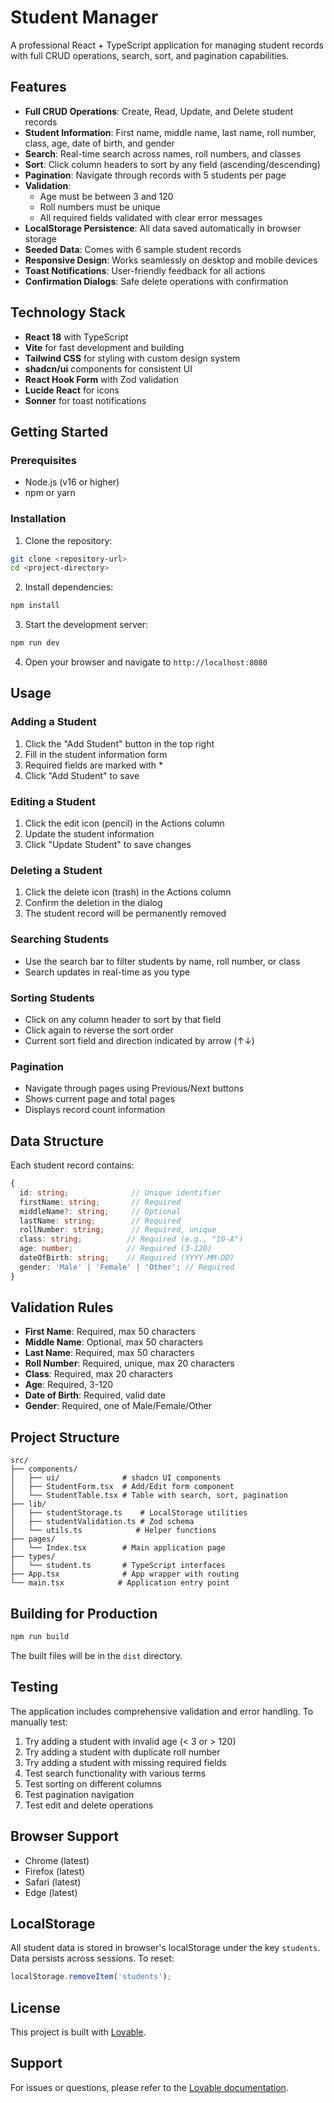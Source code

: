 # Student Manager

A professional React + TypeScript application for managing student records with full CRUD operations, search, sort, and pagination capabilities.

## Features

- **Full CRUD Operations**: Create, Read, Update, and Delete student records
- **Student Information**: First name, middle name, last name, roll number, class, age, date of birth, and gender
- **Search**: Real-time search across names, roll numbers, and classes
- **Sort**: Click column headers to sort by any field (ascending/descending)
- **Pagination**: Navigate through records with 5 students per page
- **Validation**: 
  - Age must be between 3 and 120
  - Roll numbers must be unique
  - All required fields validated with clear error messages
- **LocalStorage Persistence**: All data saved automatically in browser storage
- **Seeded Data**: Comes with 6 sample student records
- **Responsive Design**: Works seamlessly on desktop and mobile devices
- **Toast Notifications**: User-friendly feedback for all actions
- **Confirmation Dialogs**: Safe delete operations with confirmation

## Technology Stack

- **React 18** with TypeScript
- **Vite** for fast development and building
- **Tailwind CSS** for styling with custom design system
- **shadcn/ui** components for consistent UI
- **React Hook Form** with Zod validation
- **Lucide React** for icons
- **Sonner** for toast notifications

## Getting Started

### Prerequisites

- Node.js (v16 or higher)
- npm or yarn

### Installation

1. Clone the repository:
```bash
git clone <repository-url>
cd <project-directory>
```

2. Install dependencies:
```bash
npm install
```

3. Start the development server:
```bash
npm run dev
```

4. Open your browser and navigate to `http://localhost:8080`

## Usage

### Adding a Student

1. Click the "Add Student" button in the top right
2. Fill in the student information form
3. Required fields are marked with *
4. Click "Add Student" to save

### Editing a Student

1. Click the edit icon (pencil) in the Actions column
2. Update the student information
3. Click "Update Student" to save changes

### Deleting a Student

1. Click the delete icon (trash) in the Actions column
2. Confirm the deletion in the dialog
3. The student record will be permanently removed

### Searching Students

- Use the search bar to filter students by name, roll number, or class
- Search updates in real-time as you type

### Sorting Students

- Click on any column header to sort by that field
- Click again to reverse the sort order
- Current sort field and direction indicated by arrow (↑↓)

### Pagination

- Navigate through pages using Previous/Next buttons
- Shows current page and total pages
- Displays record count information

## Data Structure

Each student record contains:

```typescript
{
  id: string;              // Unique identifier
  firstName: string;       // Required
  middleName?: string;     // Optional
  lastName: string;        // Required
  rollNumber: string;      // Required, unique
  class: string;          // Required (e.g., "10-A")
  age: number;            // Required (3-120)
  dateOfBirth: string;    // Required (YYYY-MM-DD)
  gender: 'Male' | 'Female' | 'Other'; // Required
}
```

## Validation Rules

- **First Name**: Required, max 50 characters
- **Middle Name**: Optional, max 50 characters
- **Last Name**: Required, max 50 characters
- **Roll Number**: Required, unique, max 20 characters
- **Class**: Required, max 20 characters
- **Age**: Required, 3-120
- **Date of Birth**: Required, valid date
- **Gender**: Required, one of Male/Female/Other

## Project Structure

```
src/
├── components/
│   ├── ui/              # shadcn UI components
│   ├── StudentForm.tsx  # Add/Edit form component
│   └── StudentTable.tsx # Table with search, sort, pagination
├── lib/
│   ├── studentStorage.ts    # LocalStorage utilities
│   ├── studentValidation.ts # Zod schema
│   └── utils.ts            # Helper functions
├── pages/
│   └── Index.tsx        # Main application page
├── types/
│   └── student.ts       # TypeScript interfaces
├── App.tsx              # App wrapper with routing
└── main.tsx            # Application entry point
```

## Building for Production

```bash
npm run build
```

The built files will be in the `dist` directory.

## Testing

The application includes comprehensive validation and error handling. To manually test:

1. Try adding a student with invalid age (< 3 or > 120)
2. Try adding a student with duplicate roll number
3. Try adding a student with missing required fields
4. Test search functionality with various terms
5. Test sorting on different columns
6. Test pagination navigation
7. Test edit and delete operations

## Browser Support

- Chrome (latest)
- Firefox (latest)
- Safari (latest)
- Edge (latest)

## LocalStorage

All student data is stored in browser's localStorage under the key `students`. Data persists across sessions. To reset:

```javascript
localStorage.removeItem('students');
```

## License

This project is built with [Lovable](https://lovable.dev).

## Support

For issues or questions, please refer to the [Lovable documentation](https://docs.lovable.dev/).
